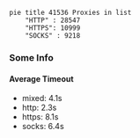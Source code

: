 
```mermaid
pie title 41536 Proxies in list
    "HTTP" : 28547
    "HTTPS": 10999
    "SOCKS" : 9218
```

### Some Info
#### Average Timeout

- mixed: 4.1s
- http: 2.3s
- https: 8.1s
- socks: 6.4s